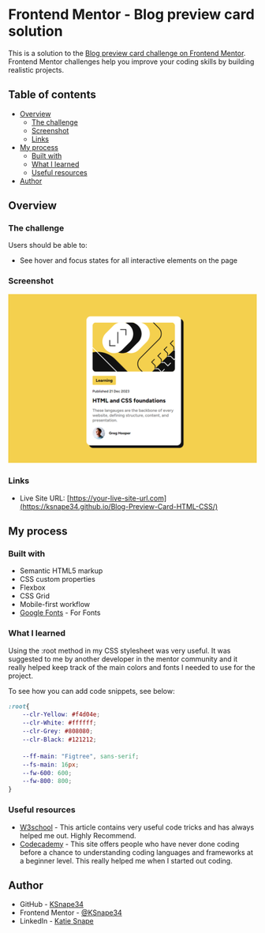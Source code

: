 # Frontend Mentor - Blog preview card solution

This is a solution to the [Blog preview card challenge on Frontend Mentor](https://www.frontendmentor.io/challenges/blog-preview-card-ckPaj01IcS). Frontend Mentor challenges help you improve your coding skills by building realistic projects. 

## Table of contents

- [Overview](#overview)
  - [The challenge](#the-challenge)
  - [Screenshot](#screenshot)
  - [Links](#links)
- [My process](#my-process)
  - [Built with](#built-with)
  - [What I learned](#what-i-learned)
  - [Useful resources](#useful-resources)
- [Author](#author)

## Overview

### The challenge

Users should be able to:

- See hover and focus states for all interactive elements on the page

### Screenshot

![Blog Preview Card](./assets/images/Blog%20Preview%20Card.png)



### Links

- Live Site URL: [https://your-live-site-url.com](https://ksnape34.github.io/Blog-Preview-Card-HTML-CSS/)

## My process

### Built with

- Semantic HTML5 markup
- CSS custom properties
- Flexbox
- CSS Grid
- Mobile-first workflow
- [Google Fonts](https://fonts.google.com) - For Fonts


### What I learned

Using the :root method in my CSS stylesheet was very useful. It was suggested to me by another developer in the mentor community and it really helped keep track of the main colors and fonts I needed to use for the project.

To see how you can add code snippets, see below:


```CSS
:root{
    --clr-Yellow: #f4d04e;
    --clr-White: #ffffff;
    --clr-Grey: #808080;
    --clr-Black: #121212;

    --ff-main: "Figtree", sans-serif;
    --fs-main: 16px;
    --fw-600: 600;
    --fw-800: 800;
}
```


### Useful resources

- [W3school](https://www.w3schools.com) - This article contains very useful code tricks and has always helped me out. Highly Recommend.
- [Codecademy](https://www.codecademy.com) - This site offers people who have never done coding before a chance to understanding coding languages and frameworks at a beginner level. This really helped me when I started out coding.



## Author

- GitHub - [KSnape34](https://github.com/KSnape34)
- Frontend Mentor - [@KSnape34](https://www.frontendmentor.io/profile/KSnape34)
- LinkedIn - [Katie Snape](www.linkedin.com/in/katie-snape-4a3151305)

